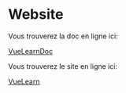 # Website

Vous trouverez la doc en ligne ici:

[VueLearnDoc]()

Vous trouverez le site en ligne ici:

[VueLearn](https://vue.learn.august1.dev/)

